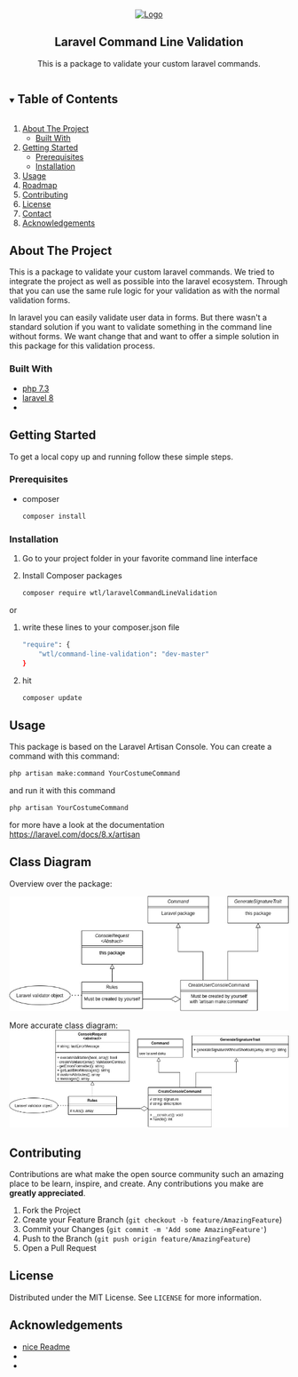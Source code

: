 <!--
#Laravel Command Line Validation

This is a package to validate your custom laravel commands. 
With this package you can use the same rule logic as with normal validation forms. 
We tried to integrate the project as well as possible into the laravel ecosystem.


In laravel you can easily validate user data in forms. 
But there wasn't a standard solution if you want to validate something else without forms. 
We want change that and want to offer a simple solution. 


##Getting Started

Require this package with composer.

###Prerequisites
php version

###Installing

###Usage


##Diagrams
##Acknowledgments
## License

The Laravel framework is open-sourced software licensed under the [MIT license](https://opensource.org/licenses/MIT).






Configuring Bash Alias Sail:
without: ./vendor/bin/sail up

alias sail='bash vendor/bin/sail'
sail up

usage
sail php artisan user:create -e ojdaj@gmail.com

best command use without =  (= is displayed by -b=a and space works with both options)

    //{email} == required
    //{--first_name=} == optional & default value NULL
    //--f| == shortcut can be used with: -f name
only use options no arguments

help:
sail php artisan user:create --help

-->






<!-- PROJECT LOGO -->
<br />
<p align="center">
  <a href="https://github.com/github_username/repo_name">
    <img src="https://img.pngio.com/validate-interface-searching-icon-png-and-vector-for-free-validate-png-512_511.png" alt="Logo" width="80" height="80">
  </a>

<h2 align="center">Laravel Command Line Validation </h2>

<p align="center">
    This is a package to validate your custom laravel commands.
</p>



<!-- TABLE OF CONTENTS -->
<details open="open">
  <summary><h2 style="display: inline-block">Table of Contents</h2></summary>
  <ol>
    <li>
      <a href="#about-the-project">About The Project</a>
      <ul>
        <li><a href="#built-with">Built With</a></li>
      </ul>
    </li>
    <li>
      <a href="#getting-started">Getting Started</a>
      <ul>
        <li><a href="#prerequisites">Prerequisites</a></li>
        <li><a href="#installation">Installation</a></li>
      </ul>
    </li>
    <li><a href="#usage">Usage</a></li>
    <li><a href="#class-diagram">Roadmap</a></li>
    <li><a href="#contributing">Contributing</a></li>
    <li><a href="#license">License</a></li>
    <li><a href="#contact">Contact</a></li>
    <li><a href="#acknowledgements">Acknowledgements</a></li>
  </ol>
</details>



<!-- ABOUT THE PROJECT -->
## About The Project

This is a package to validate your custom laravel commands. 
We tried to integrate the project as well as possible into the laravel ecosystem.
Through that you can use the same rule logic for your validation as with the normal validation forms.



In laravel you can easily validate user data in forms.
But there wasn't a standard solution if you want to validate something in the command line without forms.
We want change that and want to offer a simple solution in this package for this validation process.


### Built With

* [php 7.3]()
* [laravel 8]()
* []()



<!-- GETTING STARTED -->
## Getting Started

To get a local copy up and running follow these simple steps.

### Prerequisites

* composer
  ```sh
  composer install
  ```

### Installation

1. Go to your project folder in your favorite command line interface

2. Install Composer packages
   ```sh
   composer require wtl/laravelCommandLineValidation
   ```

or

1. write these lines to your composer.json file
    ```sh   
    "require": {
        "wtl/command-line-validation": "dev-master"
   }
    ```
2. hit 
     ```sh   
    composer update
    ```

<!-- USAGE EXAMPLES -->
## Usage

This package is based on the Laravel Artisan Console.
You can create a command with this command:
```sh   
php artisan make:command YourCostumeCommand
```
and run it with this command
```sh   
php artisan YourCostumeCommand
```

for more have a look at the documentation https://laravel.com/docs/8.x/artisan



<!-- CLASS DIAGRAM -->
## Class Diagram

Overview over the package:

![](images//classDiagramOverview.jpg)


More accurate class diagram:
![](images//classDiagramAccurately.jpg)

<!-- CONTRIBUTING -->
## Contributing

Contributions are what make the open source community such an amazing place to be learn, inspire, and create. Any contributions you make are **greatly appreciated**.

1. Fork the Project
2. Create your Feature Branch (`git checkout -b feature/AmazingFeature`)
3. Commit your Changes (`git commit -m 'Add some AmazingFeature'`)
4. Push to the Branch (`git push origin feature/AmazingFeature`)
5. Open a Pull Request



<!-- LICENSE -->
## License

Distributed under the MIT License. See `LICENSE` for more information.


<!-- ACKNOWLEDGEMENTS -->
## Acknowledgements

* [nice Readme](https://github.com/othneildrew/Best-README-Template/blob/master/BLANK_README.md)
* []()
* []()





<!-- MARKDOWN LINKS & IMAGES -->
<!-- https://www.markdownguide.org/basic-syntax/#reference-style-links -->
[contributors-shield]: https://img.shields.io/github/contributors/github_username/repo.svg?style=for-the-badge
[contributors-url]: https://github.com/github_username/repo/graphs/contributors
[forks-shield]: https://img.shields.io/github/forks/github_username/repo.svg?style=for-the-badge
[forks-url]: https://github.com/github_username/repo/network/members
[stars-shield]: https://img.shields.io/github/stars/github_username/repo.svg?style=for-the-badge
[stars-url]: https://github.com/github_username/repo/stargazers
[issues-shield]: https://img.shields.io/github/issues/github_username/repo.svg?style=for-the-badge
[issues-url]: https://github.com/github_username/repo/issues
[license-shield]: https://img.shields.io/github/license/github_username/repo.svg?style=for-the-badge
[license-url]: https://github.com/github_username/repo/blob/master/LICENSE.txt
[linkedin-shield]: https://img.shields.io/badge/-LinkedIn-black.svg?style=for-the-badge&logo=linkedin&colorB=555
[linkedin-url]: https://linkedin.com/in/github_username


